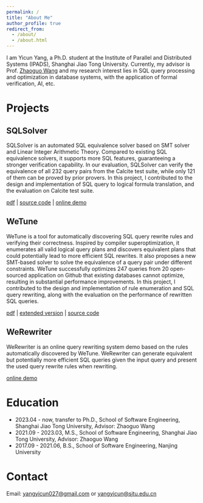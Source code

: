 ```yaml
---
permalink: /
title: "About Me"
author_profile: true
redirect_from: 
  - /about/
  - /about.html
---
```


I am Yicun Yang, a Ph.D. student at the Institute of Parallel and Distributed Systems (IPADS), Shanghai Jiao Tong University. 
Currently, my advisor is Prof. [Zhaoguo Wang](https://ipads.se.sjtu.edu.cn/pub/members/zhaoguo_wang) and my research interest lies in SQL query processing and optimization in database systems, with the application of formal verification, AI, etc.

<!-- I'm always full of energy for life. I love sports (especially ballgames like 🏀 and 🏸️), musics, aerial photography and traveling.
Welcome everyone from all corners of the world to make friends with me. -->

Projects
======

SQLSolver
------
SQLSolver is an automated SQL equivalence solver based on SMT solver and Linear Integer Arithmetic Theory. Compared to existing SQL equivalence solvers, it supports more SQL features, guaranteeing a stronger verification capability. In our evaluation, SQLSolver can verify the equivalence of all 232 query pairs from the Calcite test suite, while only 121 of them can be proved by prior provers. 
In this project, I contributed to the design and implementation of SQL query to logical formula translation, and the evaluation on Calcite test suite.

[pdf](https://dl.acm.org/doi/10.1145/3626768) | 
[source code](https://github.com/WeTune/SQLSolver-code) | 
[online demo](https://sqlsolver.systems/sqlsolver/home)

WeTune
------
WeTune is a tool for automatically discovering SQL query rewrite rules and verifying their correctness. Inspired by compiler superoptimization, it enumerates all valid logical query plans and discovers equivalent plans that could potentially lead to more efficient SQL rewrites. 
It also proposes a new SMT-based solver to solve the equivalence of a query pair under different constraints.
WeTune successfully optimizes 247 queries from 20 open-sourced application on Github that existing databases cannot optimize, resulting in substantial performance improvements.
In this project, I contributed to the design and implementation of rule enumeration and SQL query rewriting, along with the evaluation on the performance of rewritten SQL queries.

[pdf](https://dl.acm.org/doi/10.1145/3514221.3526125) | 
[extended version](https://ipads.se.sjtu.edu.cn/_media/publications/wtune_extend.pdf) |
[source code](https://github.com/WeTune/WeTune-code)

WeRewriter
------
WeRewriter is an online query rewriting system demo based on the rules automatically discovered by WeTune. WeRewriter can generate equivalent but potentially more efficient SQL queries given the input query and present the used query rewrite rules when rewriting.

[online demo](https://ipads.se.sjtu.edu.cn/werewriter-demo/home)


Education
======
- 2023.04 - now, transfer to Ph.D., School of Software Engineering, Shanghai Jiao Tong University, Advisor: Zhaoguo Wang
- 2021.09 - 2023.03, M.S., School of Software Engineering, Shanghai Jiao Tong University, Advisor: Zhaoguo Wang
- 2017.09 - 2021.06, B.S., School of Software Engineering, Nanjing University

Contact
======
Email: [yangyicun027@gmail.com](mailto:yangyicun027@gmail.com) or [yangyicun@sjtu.edu.cn](mailto:yangyicun@sjtu.edu.cn)